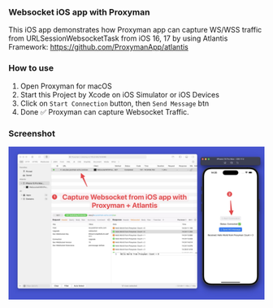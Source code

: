 ### Websocket iOS app with Proxyman
This iOS app demonstrates how Proxyman app can capture WS/WSS traffic from URLSessionWebsocketTask from iOS 16, 17 by using Atlantis Framework: https://github.com/ProxymanApp/atlantis

### How to use
1. Open Proxyman for macOS
2. Start this Project by Xcode on iOS Simulator or iOS Devices
3. Click on `Start Connection` button, then `Send Message` btn
3. Done ✅ Proxyman can capture Websocket Traffic.

### Screenshot
![Capture Websocket from iOS with Proxyman and Atlantis](./screenshots/capture_ws_proxyman.jpg)
